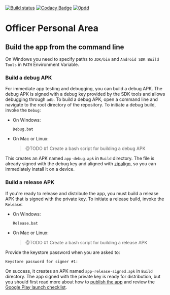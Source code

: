 [![Build status](https://build.appcenter.ms/v0.1/apps/b659d4d8-c0df-4f70-a399-c6071e0122a5/branches/master/badge)](https://appcenter.ms)
[![Codacy Badge](https://api.codacy.com/project/badge/Grade/93ba9d7b917348a0a5a342a93342bdcb)](https://www.codacy.com/app/viktor_semenov/officer-personal-area?utm_source=github.com&utm_medium=referral&utm_content=victorx64/officer-personal-area&utm_campaign=Badge_Grade)
[![0pdd](http://www.0pdd.com/svg?name=victorx64/officer-personal-area)](http://www.0pdd.com/p?name=victorx64/officer-personal-area)

# Officer Personal Area

## Build the app from the command line

On Windows you need to specify paths to `JDK/bin` and `Android SDK Build Tools` in `PATH` Environment Variable.

### Build a debug APK

For immediate app testing and debugging, you can build a debug APK. The debug APK is signed with a debug key provided by the SDK tools and allows debugging through `adb`.
To build a debug APK, open a command line and navigate to the root directory of the repository. To initiate a debug build, invoke the `Debug`:

-   On Windows:

    ```Batchfile
    Debug.bat
    ```

-   On Mac or Linux:
    > @TODO #1 Create a bash script for building a debug APK

This creates an APK named `app-debug.apk` in `Build` directory. The file is already signed with the debug key and aligned with [zipalign](https://developer.android.com/studio/command-line/zipalign), so you can immediately install it on a device.

### Build a release APK

If you're ready to release and distribute the app, you must build a release APK that is signed with the private key. To initiate a release build, invoke the `Release`:

-   On Windows:

    ```Batchfile
    Release.bat
    ```

-   On Mac or Linux:
    > @TODO #1 Create a bash script for building a release APK

Provide the keystore password when you are asked to:

```Batchfile
Keystore password for signer #1:
```

On success, it creates an APK named `app-release-signed.apk` in `Build` directory. The app signed with the private key is ready for distribution, but you should first read more about how to [publish the app](https://developer.android.com/studio/publish/index.html) and review the [Google Play launch checklist](https://developer.android.com/distribute/tools/launch-checklist.html).
